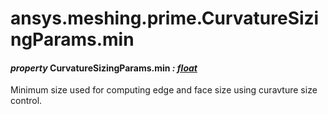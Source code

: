 <a id="ansys-meshing-prime-curvaturesizingparams-min"></a>

# ansys.meshing.prime.CurvatureSizingParams.min

<a id="ansys.meshing.prime.CurvatureSizingParams.min"></a>

#### *property* CurvatureSizingParams.min *: [float](https://docs.python.org/3.11/library/functions.html#float)*

Minimum size used for computing edge and face size using curavture size control.

<!-- !! processed by numpydoc !! -->
